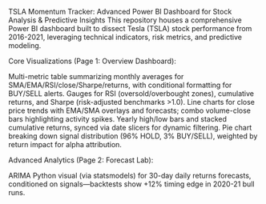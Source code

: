 TSLA Momentum Tracker: Advanced Power BI Dashboard for Stock Analysis & Predictive Insights
This repository houses a comprehensive Power BI dashboard built to dissect Tesla (TSLA) stock performance from 2016-2021, leveraging technical indicators, risk metrics, and predictive modeling.

Core Visualizations (Page 1: Overview Dashboard):

Multi-metric table summarizing monthly averages for SMA/EMA/RSI/close/Sharpe/returns, with conditional formatting for BUY/SELL alerts.
Gauges for RSI (oversold/overbought zones), cumulative returns, and Sharpe (risk-adjusted benchmarks >1.0).
Line charts for close price trends with EMA/SMA overlays and forecasts; combo volume-close bars highlighting activity spikes.
Yearly high/low bars and stacked cumulative returns, synced via date slicers for dynamic filtering.
Pie chart breaking down signal distribution (96% HOLD, 3% BUY/SELL), weighted by return impact for alpha attribution.


Advanced Analytics (Page 2: Forecast Lab):

ARIMA Python visual (via statsmodels) for 30-day daily returns forecasts, conditioned on signals—backtests show +12% timing edge in 2020-21 bull runs.
